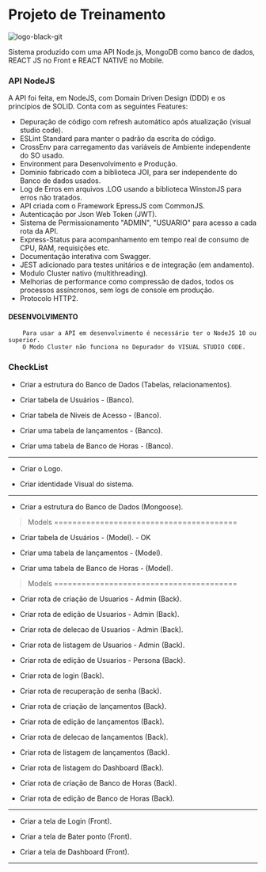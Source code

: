 # Projeto de Treinamento

![logo-black-git](https://user-images.githubusercontent.com/28004053/77974869-c14b7a00-72ce-11ea-9a9e-2b6d2e8d38c6.png)


Sistema produzido com uma API Node.js, MongoDB como banco de dados, REACT JS no Front e REACT NATIVE no Mobile.

### API NodeJS

A API foi feita, em NodeJS, com Domain Driven Design (DDD) e os principios de SOLID.
Conta com as seguintes Features:

- Depuração de código com refresh automático após atualização (visual studio code).
- ESLint Standard para manter o padrão da escrita do código.
- CrossEnv para carregamento das variáveis de Ambiente independente do SO usado.
- Environment para Desenvolvimento e Produção.
- Dominio fabricado com a biblioteca JOI, para ser independente do Banco de dados usados.
- Log de Erros em arquivos .LOG usando a biblioteca WinstonJS para erros não tratados.
- API criada com o Framework EpressJS com CommonJS.
- Autenticação por Json Web Token (JWT).
- Sistema de Permissionamento "ADMIN", "USUARIO" para acesso a cada rota da API.
- Express-Status para acompanhamento em tempo real de consumo de CPU, RAM, requisições etc.
- Documentação interativa com Swagger.
- JEST adicionado para testes unitários e de integração (em andamento).
- Modulo Cluster nativo (multithreading).
- Melhorias de performance como compressão de dados, todos os processos assíncronos, sem logs de console em produção.
- Protocolo HTTP2.

#### DESENVOLVIMENTO

        Para usar a API em desenvolvimento é necessário ter o NodeJS 10 ou superior.
        O Modo Cluster não funciona no Depurador do VISUAL STUDIO CODE.

### CheckList

- Criar a estrutura do Banco de Dados (Tabelas, relacionamentos).

- Criar tabela de Usuários - (Banco).

- Criar tabela de Niveis de Acesso - (Banco).

- Criar uma tabela de lançamentos - (Banco).

- Criar uma tabela de Banco de Horas - (Banco).

---

- Criar o Logo.

- Criar identidade Visual do sistema.

---

- Criar a estrutura do Banco de Dados (Mongoose).

> Models ========================================

- Criar tabela de Usuários - (Model). - OK

- Criar uma tabela de lançamentos - (Model).

- Criar uma tabela de Banco de Horas - (Model).

> Models ========================================

- Criar rota de criação de Usuarios - Admin (Back).

- Criar rota de edição de Usuarios - Admin (Back).

- Criar rota de delecao de Usuarios - Admin (Back).

- Criar rota de listagem de Usuarios - Admin (Back).

- Criar rota de edição de Usuarios - Persona (Back).

- Criar rota de login (Back).

- Criar rota de recuperação de senha (Back).

- Criar rota de criação de lançamentos (Back).

- Criar rota de edição de lançamentos (Back).

- Criar rota de delecao de lançamentos (Back).

- Criar rota de listagem de lançamentos (Back).

- Criar rota de listagem do Dashboard (Back).

- Criar rota de criação de Banco de Horas (Back).

- Criar rota de edição de Banco de Horas (Back).

---

- Criar a tela de Login (Front).

- Criar a tela de Bater ponto (Front).

- Criar a tela de Dashboard (Front).

---
